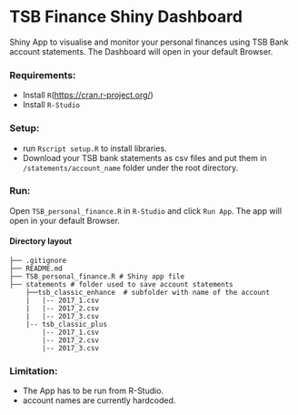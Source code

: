 # TSB Finance Shiny Dashboard

Shiny App to visualise and monitor your personal finances using TSB Bank account statements. The Dashboard will open in your default Browser.


### Requirements: 

- Install `R`(https://cran.r-project.org/)
- Install `R-Studio`

### Setup:
- run `Rscript setup.R` to install libraries.
- Download your TSB bank statements as csv files and put them in `/statements/account_name` folder under the root directory.

### Run:
Open `TSB_personal_finance.R` in `R-Studio` and click `Run App`. The app will open in your default Browser.

#### Directory layout

    ├── .gitignore
    ├── README.md
    ├── TSB_personal_finance.R # Shiny app file
    ├── statements # folder used to save account statements
        ├──tsb_classic_enhance  # subfolder with name of the account
        |   |-- 2017_1.csv 
        |   |-- 2017_2.csv
        |   |-- 2017_3.csv
        |-- tsb_classic_plus
            |-- 2017_1.csv
            |-- 2017_2.csv
            |-- 2017_3.csv
            
            
### Limitation: 
- The App has to be run from R-Studio.
- account names are currently hardcoded.
